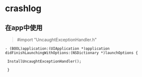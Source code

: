 # crashlog
## 在app中使用

> #import "UncaughtExceptionHandler.h"

```
- (BOOL)application:(UIApplication *)application didFinishLaunchingWithOptions:(NSDictionary *)launchOptions {

 InstallUncaughtExceptionHandler();
 
 }

```
